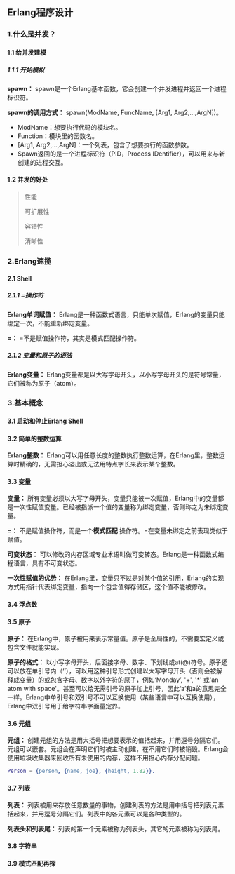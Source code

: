 ## Erlang程序设计

### 1.什么是并发？

#### 1.1 给并发建模

##### 1.1.1 开始模拟

**spawn：** spawn是一个Erlang基本函数，它会创建一个并发进程并返回一个进程标识符。

**spawn的调用方式：**  spawn(ModName, FuncName, [Arg1, Arg2,...,ArgN])。

- ModName：想要执行代码的模块名。
- Function：模块里的函数名。
- [Arg1, Arg2,...,ArgN]：一个列表，包含了想要执行的函数参数。
- Spawn返回的是一个进程标识符（PID，Process IDentifier），可以用来与新创建的进程交互。

#### 1.2 并发的好处

> 性能
>
> 可扩展性
>
> 容错性
>
> 清晰性

### 2.Erlang速揽

#### 2.1 Shell

##### 2.1.1 =操作符

**Erlang单词赋值：** Erlang是一种函数式语言，只能单次赋值，Erlang的变量只能绑定一次，不能重新绑定变量。

**=：** =不是赋值操作符，其实是模式匹配操作符。

##### 2.1.2 变量和原子的语法

**Erlang变量：** Erlang变量都是以大写字母开头，以小写字母开头的是符号常量，它们被称为原子（atom）。

### 3.基本概念

#### 3.1 启动和停止Erlang Shell

#### 3.2 简单的整数运算

**Erlang整数：** Erlang可以用任意长度的整数执行整数运算，在Erlang里，整数运算时精确的，无需担心溢出或无法用特点字长来表示某个整数。

#### 3.3 变量

**变量：** 所有变量必须以大写字母开头，变量只能被一次赋值，Erlang中的变量都是一次性赋值变量。已经被指派一个值的变量称为绑定变量，否则称之为未绑定变量。

**=：** 不是赋值操作符，而是一个**模式匹配** 操作符。=在变量未绑定之前表现类似于赋值。

**可变状态：** 可以修改的内存区域专业术语叫做可变转态。Erlang是一种函数式编程语言，具有不可变状态。

**一次性赋值的优势：** 在Erlang里，变量只不过是对某个值的引用，Erlang的实现方式用指针代表绑定变量，指向一个包含值得存储区，这个值不能被修改。

#### 3.4 浮点数

#### 3.5 原子

**原子：** 在Erlang中，原子被用来表示常量值。原子是全局性的，不需要宏定义或包含文件就能实现。

**原子的格式：** 以小写字母开头，后面接字母、数字、下划线或at(@)符号。原子还可以放在单引号内（‘’），可以用这种引号形式创建以大写字母开头（否则会被解释成变量）的或包含字母、数字以外字符的原子，例如‘Monday’, '+', '*' 或'an atom with space'。甚至可以给无需引号的原子加上引号，因此‘a’和a的意思完全一样。Erlang中单引号和双引号不可以互换使用（某些语言中可以互换使用），Erlang中双引号用于给字符串字面量定界。

#### 3.6 元组

**元组：** 创建元组的方法是用大括号把想要表示的值括起来，并用逗号分隔它们。元组可以嵌套。元组会在声明它们时被主动创建，在不用它们时被销毁。Erlang会使用垃圾收集器来回收所有未使用的内存，这样不用担心内存分配问题。

```erlang
Person = {person, {name, joe}, {height, 1.82}}.
```

#### 3.7 列表

**列表：** 列表被用来存放任意数量的事物，创建列表的方法是用中括号把列表元素括起来，并用逗号分隔它们。列表中的各元素可以是各种类型的。

**列表头和列表尾：** 列表的第一个元素被称为列表头，其它的元素被称为列表尾。

#### 3.8 字符串

#### 3.9 模式匹配再探
































